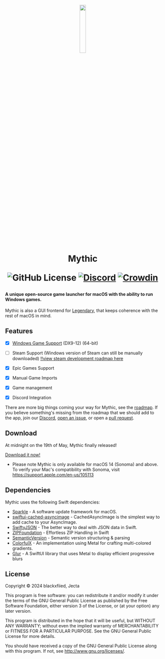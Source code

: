 <h1 align="center">
  <br>
  <a href="https://getmythic.app">
    <img src="https://github.com/MythicApp/Mythic/assets/41133734/55df5b7d-f40f-4048-a5d9-e3746d92e138" 
      style="width: 20%; height: 20%;">
  </a>

  Mythic

  ![GitHub License](https://img.shields.io/github/license/MythicApp/Mythic) 
  [![Discord](https://img.shields.io/discord/1154998702650425397?color=5865F2)](https://discord.gg/kQKdvjTVqh)
  [![Crowdin](https://badges.crowdin.net/mythicapp/localized.svg)](https://crowdin.com/project/mythicapp)
</h1>

<h4><b>A unique open-source game launcher for macOS with the ability to run Windows games.</b></h4>


Mythic is also a GUI frontend for [Legendary](https://github.com/derrod/legendary), that keeps coherence with the rest of macOS in mind.

## Features
- [x] [Windows Game Support](https://github.com/MythicApp/Engine) (DX9-12) (64-bit)
- [ ] Steam Support (Windows version of Steam can still be manually downloaded) [!!view steam development roadmap here](https://github.com/orgs/MythicApp/projects/4)
- [x] Epic Games Support
- [x] Manual Game Imports
- [x] Game management
- [x] Discord Integration


There are more big things coming your way for Mythic, see the [roadmap](https://github.com/orgs/MythicApp/projects/2/views/2).
If you believe something's missing from the roadmap that we should add to the app, join our [Discord](https://discord.com/invite/58NZ7fFqPy), [open an issue](https://github.com/MythicApp/Mythic/issues/new/choose), or open a [pull request](https://github.com/MythicApp/Mythic/pulls).

## Download
At midnight on the 19th of May, Mythic finally released!

[Download it now!](https://github.com/MythicApp/Mythic/releases)

* Please note Mythic is only available for macOS 14 (Sonoma) and above.
  To verify your Mac's compatibility with Sonoma, visit https://support.apple.com/en-us/105113

## Dependencies
Mythic uses the following Swift dependencies:

- [Sparkle](https://github.com/sparkle-project/Sparkle) - A software update framework for macOS.
- [swiftui-cached-asyncimage](https://github.com/lorenzofiamingo/swiftui-cached-async-image) - CachedAsyncImage is the simplest way to add cache to your AsyncImage.
- [SwiftyJSON](https://github.com/SwiftyJSON/SwiftyJSON) - The better way to deal with JSON data in Swift. 
- [ZIPFoundation](https://github.com/weichsel/ZIPFoundation) - Effortless ZIP Handling in Swift
- [SemanticVersion](https://github.com/SwiftPackageIndex/SemanticVersion) - Semantic version structuring & parsing
- [ColorfulX](https://github.com/Lakr233/ColorfulX) - An implementation using Metal for crafting multi-colored gradients.
- [Glur](https://github.com/joogps/Glur) - A SwiftUI library that uses Metal to display efficient progressive blurs

## License
Copyright © 2024 blackxfiied, Jecta

This program is free software: you can redistribute it and/or modify it under the terms of the GNU General Public License as published by the Free Software Foundation, either version 3 of the License, or (at your option) any later version.

This program is distributed in the hope that it will be useful, but WITHOUT ANY WARRANTY; without even the implied warranty of MERCHANTABILITY or FITNESS FOR A PARTICULAR PURPOSE. See the GNU General Public License for more details.

You should have received a copy of the GNU General Public License along with this program. If not, see http://www.gnu.org/licenses/.
